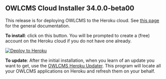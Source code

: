 ## OWLCMS Cloud Installer 34.0.0-beta00

This release is for deploying OWLCMS to the Heroku cloud.  See [this page](https://owlcms.github.io/owlcms4-prerelease/#/index) for the general documentation.

**To install**: click on this button.  You will be prompted to create a (free) account on the Heroku cloud if you do not have one already.

[![Deploy to Heroku](https://www.herokucdn.com/deploy/button.png)](https://heroku.com/deploy?template=https://github.com/owlcms/owlcms-heroku-prerelease/tree/34.0.0-beta00)

**To update**: After the initial installation, when you learn of an update you want to get, use the [OWLCMS Heroku Updater](https://github.com/owlcms/owlcms4-heroku-updater).  This program will locate all your OWLCMS applications on Heroku and refresh them on your behalf.